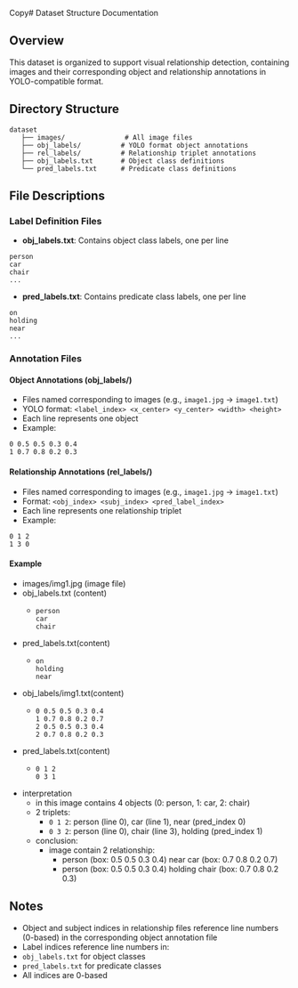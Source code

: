 Copy# Dataset Structure Documentation

## Overview
This dataset is organized to support visual relationship detection, containing images and their corresponding object and relationship annotations in YOLO-compatible format.


## Directory Structure
```
dataset 
   ├── images/               # All image files
   ├── obj_labels/          # YOLO format object annotations
   ├── rel_labels/          # Relationship triplet annotations
   ├── obj_labels.txt       # Object class definitions
   └── pred_labels.txt      # Predicate class definitions
```


## File Descriptions

### Label Definition Files
- **obj_labels.txt**: Contains object class labels, one per line
```
person
car
chair
...
```
- **pred_labels.txt**: Contains predicate class labels, one per line
```
on
holding
near
...
```

### Annotation Files

#### Object Annotations (obj_labels/)
- Files named corresponding to images (e.g., `image1.jpg` → `image1.txt`)
- YOLO format: `<label_index> <x_center> <y_center> <width> <height>`
- Each line represents one object
- Example:
```
0 0.5 0.5 0.3 0.4
1 0.7 0.8 0.2 0.3
```
#### Relationship Annotations (rel_labels/)
- Files named corresponding to images (e.g., `image1.jpg` → `image1.txt`)
- Format: `<obj_index> <subj_index> <pred_label_index>`
- Each line represents one relationship triplet
- Example: 
```
0 1 2
1 3 0
```
#### Example
- images/img1.jpg (image file)
- obj_labels.txt (content)
  - ```
    person
    car
    chair
    ```
- pred_labels.txt(content)
  - ```
    on
    holding
    near
    ```
- obj_labels/img1.txt(content)
  - ```
    0 0.5 0.5 0.3 0.4
    1 0.7 0.8 0.2 0.7
    2 0.5 0.5 0.3 0.4
    2 0.7 0.8 0.2 0.3
    ```
- pred_labels.txt(content)
  - ```
    0 1 2
    0 3 1
    ```
- interpretation
  - in this image contains 4 objects (0: person, 1: car, 2: chair)
  - 2 triplets:
    - `0 1 2`: person (line 0), car (line 1), near (pred_index 0)
    - `0 3 2`: person (line 0), chair (line 3), holding (pred_index 1)
  - conclusion: 
    - image contain 2 relationship:
      - person (box: 0.5 0.5 0.3 0.4) near car (box: 0.7 0.8 0.2 0.7)
      - person (box: 0.5 0.5 0.3 0.4) holding chair (box: 0.7 0.8 0.2 0.3)


## Notes
- Object and subject indices in relationship files reference line numbers (0-based) in the corresponding object annotation file
- Label indices reference line numbers in:
- `obj_labels.txt` for object classes
- `pred_labels.txt` for predicate classes
- All indices are 0-based